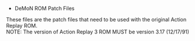 * DeMoN ROM Patch Files

These files are the patch files that need to be used with the original Action Replay ROM.<br>
NOTE: The version of Action Replay 3 ROM MUST be version 3.17 (12/17/91)
